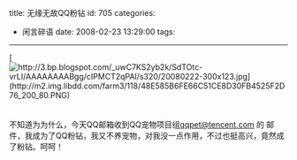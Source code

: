 title: 无缘无故QQ粉钻
id: 705
categories:
  - 闲言碎语
date: 2008-02-23 13:29:00
tags:
---

[](http://3.bp.blogspot.com/_uwC7KS2yb2k/SdTOtc-vrLI/AAAAAAAABgg/cIPMCT2qPAI/s1600-h/20080222-300x123.jpg)[![http://3.bp.blogspot.com/_uwC7KS2yb2k/SdTOtc-vrLI/AAAAAAAABgg/cIPMCT2qPAI/s320/20080222-300x123.jpg](http://m2.img.libdd.com/farm3/118/48E585B6FE66C51CE8D30FB4525F2D76_200_80.PNG)</img>](http://3.bp.blogspot.com/_uwC7KS2yb2k/SdTOtc-vrLI/AAAAAAAABgg/cIPMCT2qPAI/s320/20080222-300x123.jpg)
</br>[](http://www.joypen.cn/wp-content/uploads/2008/04/20080222.jpg)
</br>
</br>不知道为为什么，今天QQ邮箱收到QQ宠物项目组[qqpet@tencent.com](mailto:qqpet@tencent.com) 的 邮件，我成为了QQ粉钻，我又不养宠物，对我没一点作用，不过也挺高兴，竟然成了粉钻。呵呵！